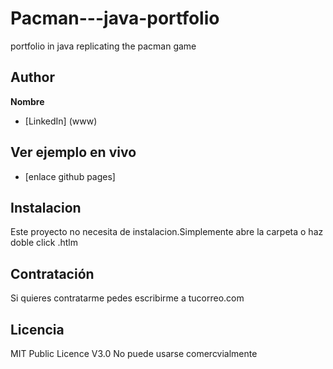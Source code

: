 # Pacman---java-portfolio
portfolio in java replicating the pacman game

## Author
**Nombre**
* [LinkedIn] (www)

## Ver ejemplo en vivo
- [enlace github pages]

## Instalacion
Este proyecto no necesita de instalacion.Simplemente abre la carpeta o haz doble click .htlm

## Contratación
Si quieres contratarme pedes escribirme a tucorreo.com

## Licencia 
MIT Public Licence V3.0
No puede usarse comercvialmente
